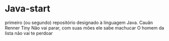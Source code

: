 # Java-start
primeiro (ou segundo) repositório designado à linguagem Java.
Cauãn Renner Tiny Não vai parar, com suas mões ele sabe machucar
O homem da lista não vai te perdoar
